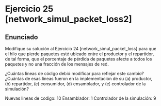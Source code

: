 # Ejercicio 25 [network_simul_packet_loss2]

## Enunciado

Modifique su solución al Ejercicio 24 [network_simul_packet_loss] para que el hilo que pierde paquetes
esté ubicado entre el productor y el repartidor, de tal forma, que el porcentaje de pérdida de paquetes
afecte a todos los paquetes y no una fracción de los mensajes de red.

¿Cuántas líneas de código debió modificar para reflejar este cambio? ¿Cuántas de esas líneas fueron en la
implementación de su (a) productor, (b) repartidor, (c) consumidor, (d) ensamblador, y (e) controlador de
la simulación?

Nuevas lineas de codigo: 10
Ensamblador: 1
Controlador de la simulación: 9